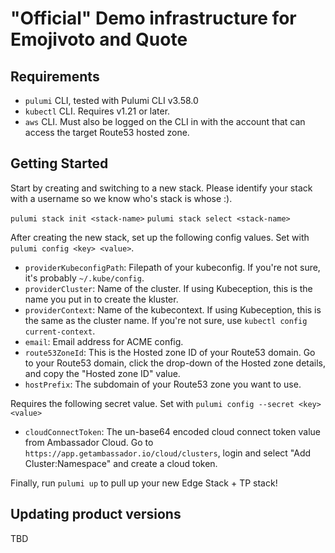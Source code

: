 # "Official" Demo infrastructure for Emojivoto and Quote

## Requirements

- `pulumi` CLI, tested with Pulumi CLI v3.58.0
- `kubectl` CLI.  Requires v1.21 or later.
- `aws` CLI.  Must also be logged on the CLI in with the account that can access the target Route53 hosted zone.

## Getting Started

Start by creating and switching to a new stack.  Please identify your stack with a username so we know who's stack is whose :).  

`pulumi stack init <stack-name>`
`pulumi stack select <stack-name>`

After creating the new stack, set up the following config values.  Set with `pulumi config <key> <value>`.

- `providerKubeconfigPath`: Filepath of your kubeconfig.  If you're not sure, it's probably `~/.kube/config`.
- `providerCluster`: Name of the cluster.  If using Kubeception, this is the name you put in to create the kluster.
- `providerContext`: Name of the kubecontext.  If using Kubeception, this is the same as the cluster name.  If you're not sure, use `kubectl config current-context`.
- `email`: Email address for ACME config.
- `route53ZoneId`: This is the Hosted zone ID of your Route53 domain.  Go to your Route53 domain, click the drop-down of the Hosted zone details, and copy the "Hosted zone ID" value.
- `hostPrefix`: The subdomain of your Route53 zone you want to use.

Requires the following secret value.  Set with `pulumi config --secret <key> <value>`

- `cloudConnectToken`: The un-base64 encoded cloud connect token value from Ambassador Cloud.  Go to `https://app.getambassador.io/cloud/clusters`, login and select "Add Cluster:Namespace" and create a cloud token.

Finally, run `pulumi up` to pull up your new Edge Stack + TP stack!

## Updating product versions

TBD
